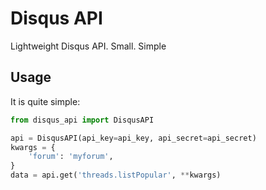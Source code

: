 # Disqus API

Lightweight Disqus API. Small. Simple

## Usage

It is quite simple:

```python
from disqus_api import DisqusAPI

api = DisqusAPI(api_key=api_key, api_secret=api_secret)
kwargs = {
    'forum': 'myforum',
}
data = api.get('threads.listPopular', **kwargs)
```

